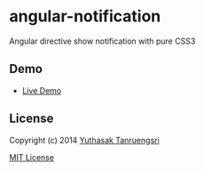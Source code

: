 angular-notification
====================
Angular directive show notification with pure CSS3

## Demo
* [Live Demo](http://ytanruengsri.github.io/angular-notification/)

## License

Copyright (c) 2014 [Yuthasak Tanruengsri](mailto:yuthasak.tanruengsri@googlemail.com)

[MIT License](https://raw.githubusercontent.com/ytanruengsri/angular-notification/master/LICENSE)
